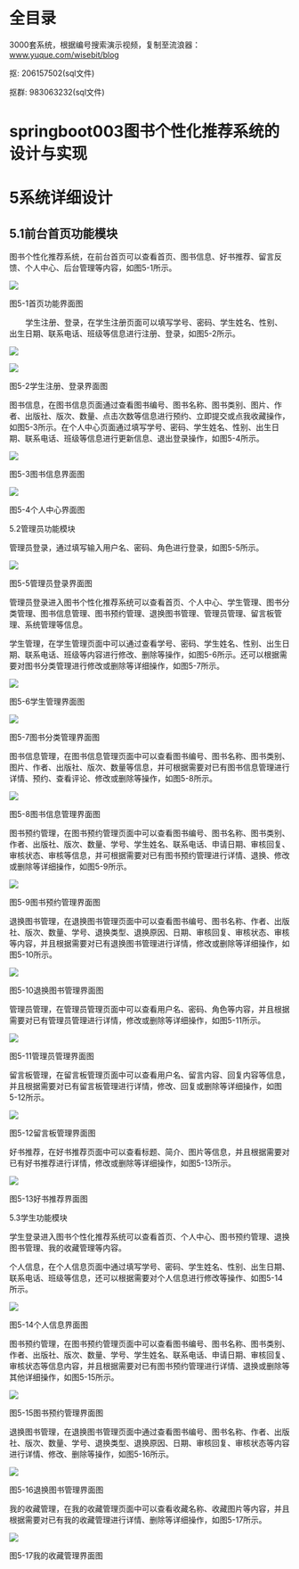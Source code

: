 # 全目录

3000套系统，根据编号搜索演示视频，复制至流浪器：www.yuque.com/wisebit/blog


<p>抠: 206157502(sql文件)</p>
<p>抠群: 983063232(sql文件)</p>

# springboot003图书个性化推荐系统的设计与实现



# 5系统详细设计

## 5.1前台首页功能模块

图书个性化推荐系统，在前台首页可以查看首页、图书信息、好书推荐、留言反馈、个人中心、后台管理等内容，如图5-1所示。

![](/md/blog.015.png)

图5-1首页功能界面图



`    `学生注册、登录，在学生注册页面可以填写学号、密码、学生姓名、性别、出生日期、联系电话、班级等信息进行注册、登录，如图5-2所示。

![](/md/blog.016.png)

![](/md/blog.017.png)

图5-2学生注册、登录界面图

图书信息，在图书信息页面通过查看图书编号、图书名称、图书类别、图片、作者、出版社、版次、数量、点击次数等信息进行预约、立即提交或点我收藏操作，如图5-3所示。在个人中心页面通过填写学号、密码、学生姓名、性别、出生日期、联系电话、班级等信息进行更新信息、退出登录操作，如图5-4所示。

![](/md/blog.018.png)

图5-3图书信息界面图

![](/md/blog.019.png)

图5-4个人中心界面图

5.2管理员功能模块

管理员登录，通过填写输入用户名、密码、角色进行登录，如图5-5所示。

![](/md/blog.020.png)

图5-5管理员登录界面图

管理员登录进入图书个性化推荐系统可以查看首页、个人中心、学生管理、图书分类管理、图书信息管理、图书预约管理、退换图书管理、管理员管理、留言板管理、系统管理等信息。

学生管理，在学生管理页面中可以通过查看学号、密码、学生姓名、性别、出生日期、联系电话、班级等内容进行修改、删除等操作，如图5-6所示。还可以根据需要对图书分类管理进行修改或删除等详细操作，如图5-7所示。

![](/md/blog.021.png)

图5-6学生管理界面图

![](/md/blog.022.png)

图5-7图书分类管理界面图

图书信息管理，在图书信息管理页面中可以查看图书编号、图书名称、图书类别、图片、作者、出版社、版次、数量等信息，并可根据需要对已有图书信息管理进行详情、预约、查看评论、修改或删除等操作，如图5-8所示。

![](/md/blog.023.png)

图5-8图书信息管理界面图

图书预约管理，在图书预约管理页面中可以查看图书编号、图书名称、图书类别、作者、出版社、版次、数量、学号、学生姓名、联系电话、申请日期、审核回复、审核状态、审核等信息，并可根据需要对已有图书预约管理进行详情、退换、修改或删除等详细操作，如图5-9所示。

![](/md/blog.024.png)

图5-9图书预约管理界面图

退换图书管理，在退换图书管理页面中可以查看图书编号、图书名称、作者、出版社、版次、数量、学号、退换类型、退换原因、日期、审核回复、审核状态、审核等内容，并且根据需要对已有退换图书管理进行详情，修改或删除等详细操作，如图5-10所示。

![](/md/blog.025.png)

图5-10退换图书管理界面图

管理员管理，在管理员管理页面中可以查看用户名、密码、角色等内容，并且根据需要对已有管理员管理进行详情，修改或删除等详细操作，如图5-11所示。

![](/md/blog.026.png)

图5-11管理员管理界面图


留言板管理，在留言板管理页面中可以查看用户名、留言内容、回复内容等信息，并且根据需要对已有留言板管理进行详情，修改、回复或删除等详细操作，如图5-12所示。

![](/md/blog.020.png)

图5-12留言板管理界面图

好书推荐，在好书推荐页面中可以查看标题、简介、图片等信息，并且根据需要对已有好书推荐进行详情，修改或删除等详细操作，如图5-13所示。

![](/md/blog.027.png)

图5-13好书推荐界面图




5.3学生功能模块

学生登录进入图书个性化推荐系统可以查看首页、个人中心、图书预约管理、退换图书管理、我的收藏管理等内容。

个人信息，在个人信息页面中通过填写学号、密码、学生姓名、性别、出生日期、联系电话、班级等信息，还可以根据需要对个人信息进行修改等操作、如图5-14所示。

![](/md/blog.028.png)

图5-14个人信息界面图

图书预约管理，在图书预约管理页面中可以查看图书编号、图书名称、图书类别、作者、出版社、版次、数量、学号、学生姓名、联系电话、申请日期、审核回复、审核状态等信息内容，并且根据需要对已有图书预约管理进行详情、退换或删除等其他详细操作，如图5-15所示。

![](/md/blog.029.png)

图5-15图书预约管理界面图

退换图书管理，在退换图书管理页面中通过查看图书编号、图书名称、作者、出版社、版次、数量、学号、退换类型、退换原因、日期、审核回复、审核状态等内容进行详情、修改、删除等操作，如图5-16所示。

![](/md/blog.030.png)

图5-16退换图书管理界面图

我的收藏管理，在我的收藏管理页面中可以查看收藏名称、收藏图片等内容，并且根据需要对已有我的收藏管理进行详情、删除等详细操作，如图5-17所示。

![](/md/blog.031.png)

图5-17我的收藏管理界面图











